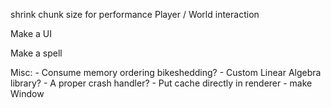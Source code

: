 shrink chunk size for performance
Player / World interaction

Make a UI

Make a spell





Misc:
    - Consume memory ordering bikeshedding?
    - Custom Linear Algebra library?
    - A proper crash handler?
    - Put cache directly in renderer
    - make Window<T>